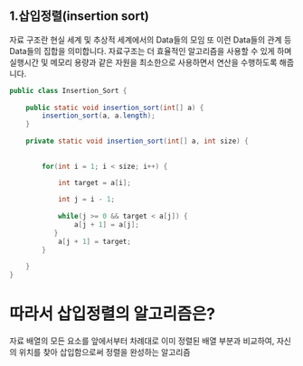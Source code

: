 ## 1.삽입정렬(insertion sort)
자료 구조란 현실 세계 및 추상적 세계에서의 
Data들의 모임 또 이런 Data들의 관계 등 
Data들의 집합을 의미합니다.
자료구조는 더 효율적인 알고리즘을 사용할 수 있게 
하며 실행시간 및 메모리 용량과 같은 자원을 최소한으로 
사용하면서 연산을 수행하도록 해줍니다.
```java
public class Insertion_Sort {
 
	public static void insertion_sort(int[] a) {
		insertion_sort(a, a.length);
	}
	
	private static void insertion_sort(int[] a, int size) {
		
		
		for(int i = 1; i < size; i++) {

			int target = a[i];
			
			int j = i - 1;
	
			while(j >= 0 && target < a[j]) {
				a[j + 1] = a[j];
		   }
			a[j + 1] = target;	
		}
		
	}
}
```
# 따라서 삽입정렬의 알고리즘은?
자료 배열의 모든 요소를 앞에서부터 차례대로 이미 정렬된 배열 부분과 비교하여, 
자신의 위치를 찾아 삽입함으로써 정렬을 완성하는 알고리즘
